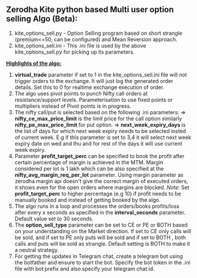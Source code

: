 Zerodha Kite python based Multi user option selling Algo (Beta):
----------------------------------------------------------------
1. kite_options_sell.py - Option Selling program based on short strangle (premium<=50, can be configured) and Mean Reversion approach.   
2. kite_options_sell.ini - This .ini file is used by the above kite_options_sell.py for picking up its parameters.

<b><u>Highlights of the algo:</u></b>
1. <b>virtual_trade</b> parameter if set to 1 in the kite_options_sell.ini file will not trigger orders to the exchange. It will just log the generated order details. Set this to 0 for realtime exchange execution of order.
2. The algo uses pivot points to punch Nifty call orders at resistance/support levels. Parameterisation to use fixed points or multipliers instead of Pivot points is in progress.
3. The nifty call/put is selected based on the following .ini parameters:
  => <b>nifty_ce_max_price_limit</b> is the limit price for the call option similarly <b>nifty_pe_max_price_limit</b> for put option.
  => <b>next_week_expiry_days</b> is the list of days for which next week expiry needs to be selected insted of current week. E.g if this parameter is set to 3,4 
  it will select next week expiry date on wed and thu and for rest of the days it will use current week expiry. 
4. Parameter <b>profit_target_perc</b> can be specified to book the profit after certain percentage of margin is achieved in the MTM. Margin considered per lot is 1 lakh which can be also specified at the <b>nifty_avg_margin_req_per_lot</b> parameter. Using margin parameter as zerodha margin api doesn't give the correct margin of executed orders, it shows even for the open orders where margins are blocked.
<i>Note:</i> Set <b>profit_target_perc</b> to higher percentage (e.g 10) if profit needs to be manually booked and instead of getting booked by the algo.
5. The algo runs in a loop and processes the orders/books profits/loss after every x seconds as specified in the <b>interval_seconds</b> parameter. Default value set to 30 seconds.   
6. The <b>option_sell_type</b> parameter can be set to CE or PE or BOTH based on your understanding on the Market direction. If set to CE only calls will be sold, and if set to PE only puts will be sold and if set to BOTH , both calls and puts will be sold as strangle. Default setting is BOTH to make it a neutral strategy. 
7. For getting the updates in Telegram chat, create a telegram bot using the botfather and ensure to start the bot. Specify the bot token in the .ini file with bot prefix and also specify your telegram chat id.
